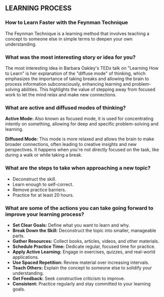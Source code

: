 ## LEARNING PROCESS

### How to Learn Faster with the Feynman Technique

The Feynman Technique is a learning method that involves teaching a concept to someone else in simple terms to deepen your own understanding.

### What was the most interesting story or idea for you?

The most interesting idea in Barbara Oakley's TEDx talk on "Learning How to Learn" is her explanation of the "diffuse mode" of thinking, which emphasizes the importance of taking breaks and allowing the brain to process information subconsciously, enhancing learning and problem-solving abilities. This highlights the value of stepping away from focused work to let the mind relax and make new connections.

### What are active and diffused modes of thinking?

**Active Mode:** Also known as focused mode, it is used for concentrating intently on something, allowing for deep and specific problem-solving and learning.

**Diffused Mode:** This mode is more relaxed and allows the brain to make broader connections, often leading to creative insights and new perspectives. It happens when you're not directly focused on the task, like during a walk or while taking a break.

### What are the steps to take when approaching a new topic? 

- Deconstruct the skill.
- Learn enough to self-correct.
- Remove practice barriers.
- Practice for at least 20 hours.

### What are some of the actions you can take going forward to improve your learning process?

- **Set Clear Goals:** Define what you want to learn and why.
- **Break Down the Skill:** Deconstruct the topic into smaller, manageable parts.
- **Gather Resources:** Collect books, articles, videos, and other materials.
- **Schedule Practice Time:** Dedicate regular, focused time for practice.
- **Apply Active Learning:** Engage in exercises, quizzes, and real-world applications.
- **Use Spaced Repetition:** Review material over increasing intervals.
- **Teach Others:** Explain the concept to someone else to solidify your understanding.
- **Get Feedback:** Seek constructive criticism to improve.
- **Consistent:** Practice regularly and stay committed to your learning goals.
